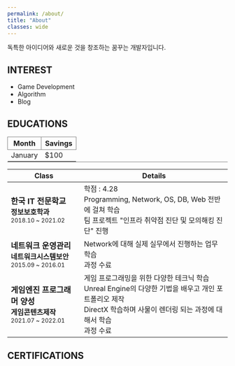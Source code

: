 ```yaml
---
permalink: /about/
title: "About"
classes: wide
---
```


독특한 아이디어와 새로운 것을 창조하는 꿈꾸는 개발자입니다.

## INTEREST

* Game Development
* Algorithm 
* Blog

## EDUCATIONS

<table style="border-bottom:1px solid gray;">
  <tr>
    <th style="border:1px solid gray;">Month</th>
    <th style="border:1px solid gray;">Savings</th>
  </tr>
  <tr>
    <td>January</td>
    <td>$100</td>
  </tr>
</table>

| Class | Details |
| -------------------------------- | -----------------------------------------------------------|
| <font size="4"><b>한국 IT 전문학교</b></font><br/> <font size="3"><b>정보보호학과</b></font><br/> <font size="2">2018.10 ~ 2021.02</font>   | 학점 : 4.28 <br/> Programming, Network, OS, DB, Web 전반에 걸쳐 학습 <br/> 팀 프로젝트 "인프라 취약점 진단 및 모의해킹 진단" 진행 |
| <font size="4"><b>네트워크 운영관리</b></font><br/> <font size="3"><b>네트워크시스템보안</b></font><br/> <font size="2">2015.09 ~ 2016.01</font> | Network에 대해 실제 실무에서 진행하는 업무 학습<br/>과정 수료  |
| <font size="4"><b>게임엔진 프로그래머 양성</b></font><br/> <font size="3"><b>게임콘텐츠제작</b></font><br/> <font size="2">2021.07 ~ 2022.01</font> | 게임 프로그래밍을 위한 다양한 테크닉 학습<br/>Unreal Engine의 다양한 기법을 배우고 개인 포트폴리오 제작<br/> DirectX 학습하며 사물이 렌더링 되는 과정에 대해서 학습<br/>과정 수료|


## CERTIFICATIONS
